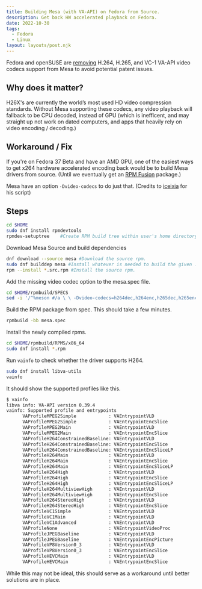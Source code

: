 ```yaml
---
title: Building Mesa (with VA-API) on Fedora from Source.
description: Get back HW accelerated playback on Fedora.
date: 2022-10-30
tags:
  - Fedora
  - Linux
layout: layouts/post.njk
---
```


Fedora and openSUSE are [removing](https://linuxiac.com/fedora-and-opensuse-are-dropping-support-for-some-video-codecs/) H.264, H.265, and VC-1 VA-API video codecs support from Mesa to avoid potential patent issues.

## Why does it matter?

H26X's are currently the world’s most used HD video compression standards. Without Mesa supporting these codecs, any video playback will fallback to be CPU decoded, instead of GPU (which is inefficent, and may straight up not work on dated computers, and apps that heavily rely on video encoding / decoding.)

## Workaround / Fix

If you're on Fedora 37 Beta and have an AMD GPU, one of the easiest ways to get x264 hardware accelerated encoding back would be to build Mesa drivers from source. (Until we eventually get an [RPM Fusion](https://bugzilla.rpmfusion.org/show_bug.cgi?id=6426) package.)

Mesa have an option `-Dvideo-codecs` to do just that. (Credits to [iceixia](https://www.reddit.com/user/iceixia/) for his script)

## Steps

```bash
cd $HOME
sudo dnf install rpmdevtools
rpmdev-setuptree 	#Create RPM build tree within user's home directory
```

Download Mesa Source and build dependencies

```bash
dnf download --source mesa #Download the source rpm.
sudo dnf builddep mesa #Install whatever is needed to build the given .src.rpm, .nosrc.rpm or .spec file.
rpm --install *.src.rpm #Install the source rpm.
```

Add the missing video codec option to the mesa.spec file.

```bash
cd $HOME/rpmbuild/SPECS
sed -i '/^%meson #/a \ \ -Dvideo-codecs=h264dec,h264enc,h265dec,h265enc,vc1dec #' mesa.spec
```

Build the RPM package from spec. This should take a few minutes.

```bash
rpmbuild -bb mesa.spec
```

Install the newly compiled rpms.

```bash
cd $HOME/rpmbuild/RPMS/x86_64
sudo dnf install *.rpm
```

Run `vainfo` to check whether the driver supports H264.

```bash
sudo dnf install libva-utils
vainfo
```

It should show the supported profiles like this.

```bash
$ vainfo
libva info: VA-API version 0.39.4
vainfo: Supported profile and entrypoints
      VAProfileMPEG2Simple            :	VAEntrypointVLD
      VAProfileMPEG2Simple            :	VAEntrypointEncSlice
      VAProfileMPEG2Main              :	VAEntrypointVLD
      VAProfileMPEG2Main              :	VAEntrypointEncSlice
      VAProfileH264ConstrainedBaseline:	VAEntrypointVLD
      VAProfileH264ConstrainedBaseline:	VAEntrypointEncSlice
      VAProfileH264ConstrainedBaseline:	VAEntrypointEncSliceLP
      VAProfileH264Main               :	VAEntrypointVLD
      VAProfileH264Main               :	VAEntrypointEncSlice
      VAProfileH264Main               :	VAEntrypointEncSliceLP
      VAProfileH264High               :	VAEntrypointVLD
      VAProfileH264High               :	VAEntrypointEncSlice
      VAProfileH264High               :	VAEntrypointEncSliceLP
      VAProfileH264MultiviewHigh      :	VAEntrypointVLD
      VAProfileH264MultiviewHigh      :	VAEntrypointEncSlice
      VAProfileH264StereoHigh         :	VAEntrypointVLD
      VAProfileH264StereoHigh         :	VAEntrypointEncSlice
      VAProfileVC1Simple              :	VAEntrypointVLD
      VAProfileVC1Main                :	VAEntrypointVLD
      VAProfileVC1Advanced            :	VAEntrypointVLD
      VAProfileNone                   :	VAEntrypointVideoProc
      VAProfileJPEGBaseline           :	VAEntrypointVLD
      VAProfileJPEGBaseline           :	VAEntrypointEncPicture
      VAProfileVP8Version0_3          :	VAEntrypointVLD
      VAProfileVP8Version0_3          :	VAEntrypointEncSlice
      VAProfileHEVCMain               :	VAEntrypointVLD
      VAProfileHEVCMain               :	VAEntrypointEncSlice
```

While this may not be ideal, this should serve as a workaround until better solutions are in place.

